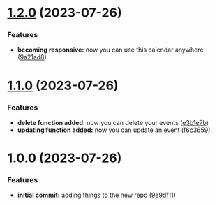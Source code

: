 # [1.2.0](https://github.com/luvsscorpius/basic-google-calendar/compare/v1.1.0...v1.2.0) (2023-07-26)


### Features

* **becoming responsive:** now you can use this calendar anywhere ([9a21ad8](https://github.com/luvsscorpius/basic-google-calendar/commit/9a21ad8b96493feca508dc68c2c7cda6b8144d2a))

# [1.1.0](https://github.com/luvsscorpius/basic-google-calendar/compare/v1.0.0...v1.1.0) (2023-07-26)


### Features

* **delete function added:** now you can delete your events ([e3b1e7b](https://github.com/luvsscorpius/basic-google-calendar/commit/e3b1e7b73ab00dba5c59b03dc4c1a403a7b2d529))
* **updating function added:** now you can update an event ([f6c3659](https://github.com/luvsscorpius/basic-google-calendar/commit/f6c36596c2a68eef0b1cd1f5fb4953fc58b412d2))

# 1.0.0 (2023-07-26)


### Features

* **initial commit:** adding things to the new repo ([9e9df11](https://github.com/luvsscorpius/basic-google-calendar/commit/9e9df114332e3e8c53febd0bb85aef05854697ed))
